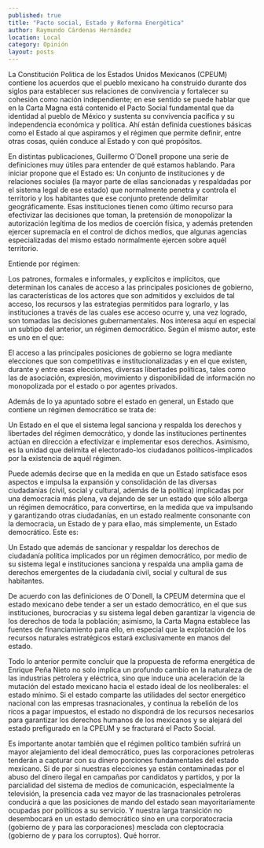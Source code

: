 ```yaml
---
published: true
title: "Pacto social, Estado y Reforma Energética"
author: Raymundo Cárdenas Hernández
location: Local
category: Opinión
layout: posts
---
```


La Constitución Política de los Estados Unidos Mexicanos (CPEUM) contiene los acuerdos que el pueblo mexicano ha construido durante dos siglos para establecer sus relaciones de convivencia y fortalecer su cohesión como nación independiente; en ese sentido se puede hablar que en la Carta Magna está contenido el Pacto Social fundamental que da identidad al pueblo de México y sustenta su convivencia pacífica y su independencia económica y política. Ahí están definida cuestiones básicas como el Estado al que aspiramos y el régimen que permite definir, entre otras cosas, quién conduce al Estado y con qué propósitos.

En distintas publicaciones, Guillermo O´Donell propone una serie de  definiciones muy útiles para entender de qué estamos hablando. Para iniciar propone que el Estado es:
Un conjunto de instituciones y de relaciones sociales (la mayor parte de ellas sancionadas y respaldadas por el sistema legal de ese estado) que normalmente penetra y controla el territorio y los habitantes que ese conjunto pretende delimitar geográficamente. Esas instituciones tienen como último recurso para efectivizar las decisiones que toman, la pretensión de monopolizar la autorización legítima de los medios de coerción física, y además pretenden ejercer supremacía en el control de dichos medios, que algunas agencias especializadas del mismo estado normalmente ejercen sobre aquél territorio. 


Entiende por régimen:

Los patrones, formales e informales, y explícitos e implícitos, que determinan los canales de acceso a las principales posiciones de gobierno, las características de los actores que son admitidos y excluidos de tal acceso, los recursos y las estrategias permitidos para lograrlo, y las instituciones a través de las cuales ese acceso ocurre y, una vez logrado, son tomadas las decisiones gubernamentales.
Nos interesa aquí en especial un subtipo del anterior, un régimen democrático. 
Según el mismo autor, este es uno en el que:

El acceso a las principales posiciones de gobierno se logra mediante elecciones que son competitivas e institucionalizadas y en el que existen, durante y entre esas elecciones, diversas libertades políticas, tales como las de asociación, expresión, movimiento y disponibilidad de información no monopolizada por el estado o por agentes privados. 

Además de lo ya apuntado sobre el estado en general, un Estado que contiene un régimen democrático se trata de:

Un Estado en el que el sistema legal sanciona y respalda los derechos y libertades del régimen democrático, y donde las instituciones pertinentes actúan en dirección a efectivizar e implementar esos derechos. Asimismo, es la unidad que delimita el electorado-los ciudadanos políticos-implicados por la existencia de aquél régimen. 

Puede además decirse que en la medida en que un Estado satisface esos aspectos e impulsa la expansión y consolidación de las diversas ciudadanías (civil, social y cultural, además de la política) implicadas por una democracia más plena, va dejando de ser un estado que sólo alberga un régimen democrático, para convertirse, en la medida que va impulsando y garantizando otras ciudadanías, en un estado realmente consonante con la democracia, un Estado de y para ellao, más simplemente, un Estado democrático. Este es:

Un Estado que además de sancionar y respaldar los derechos de ciudadanía política implicados por un régimen democrático, por medio de su sistema legal e instituciones sanciona y respalda una amplia gama de derechos emergentes de la ciudadanía civil, social y cultural de sus habitantes. 

De acuerdo con las definiciones de O´Donell, la CPEUM determina que el estado mexicano debe tender a ser un estado democrático, en el que sus instituciones, burocracias y su sistema legal deben garantizar la vigencia de los derechos de toda la población; asimismo, la Carta Magna establece las fuentes de financiamiento para ello, en especial que la explotación de los recursos naturales estratégicos estará exclusivamente en manos del estado.

Todo lo anterior permite concluir que la propuesta de reforma energética de Enrique Peña Nieto no solo implica un profundo cambio en la naturaleza de las industrias petrolera y eléctrica, sino que induce una aceleración de la mutación del estado mexicano hacia el estado ideal de los neoliberales: el estado mínimo. Si el estado comparte las utilidades del sector energético nacional con las empresas trasnacionales, y continua la rebelión de los ricos a pagar impuestos, el estado no dispondrá de los recursos necesarios para garantizar los derechos humanos de los mexicanos y se alejará del estado prefigurado en la CPEUM y se fracturará el Pacto Social.

Es importante anotar también que el régimen político también sufrirá un mayor alejamiento del ideal democrático, pues las corporaciones petroleras tenderán a capturar con su dinero porciones fundamentales del estado mexicano. Si de por si nuestras elecciones ya están contaminadas por el abuso del dinero ilegal en campañas por candidatos y partidos, y por la parcialidad del sistema de medios de comunicación, especialmente la televisión, la presencia cada vez mayor de las trasnacionales petroleras conducirá a que las posiciones de mando del estado sean mayoritariamente ocupadas por políticos a su servicio. Y nuestra larga transición no desembocará en un estado democrático sino en una corporatocracia (gobierno de y para las corporaciones) mesclada  con cleptocracia (gobierno de y para los corruptos). Qué horror. 
